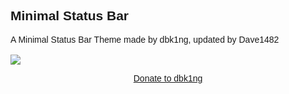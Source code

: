 ## Minimal Status Bar
<head>
<style>
  .sansserif {
    font-family: Arial, Helvetica, sans-serif;
  }

  body {text-align: center;}
  a {text-align: center;}
  div {text-align: center;}
</style>
</head><body class="sansserif">
A Minimal Status Bar Theme made by dbk1ng, updated by Dave1482
<br>
<br>
<a href="https://www.paypal.me/dbk1ng"><img class="icon" src="http://dbk1ng.github.io/assets/icons/paypal.png"><div><div><label><p>Donate to dbk1ng</p></label></div></div></a>
</body>
